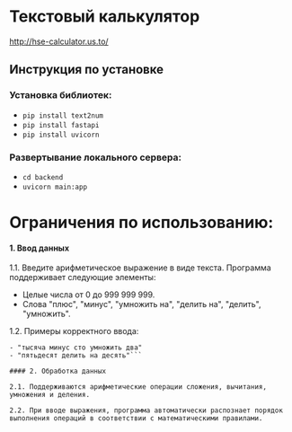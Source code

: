 # Текстовый калькулятор

http://hse-calculator.us.to/

## Инструкция по установке

### Установка библиотек:
- `pip install text2num`
- `pip install fastapi`
- `pip install uvicorn`

### Развертывание локального сервера:
- `cd backend`
- `uvicorn main:app`

# Ограничения по использованию:

#### 1. Ввод данных

1.1. Введите арифметическое выражение в виде текста. Программа поддерживает следующие элементы:
   - Целые числа от 0 до 999 999 999.
   - Слова "плюс", "минус", "умножить на", "делить на", "делить", "умножить".

1.2. Примеры корректного ввода:
   ```- "двести плюс триста"
   - "тысяча минус сто умножить два"
   - "пятьдесят делить на десять"```

#### 2. Обработка данных

2.1. Поддерживаются арифметические операции сложения, вычитания, умножения и деления.

2.2. При вводе выражения, программа автоматически распознает порядок выполнения операций в соответствии с математическими правилами.
